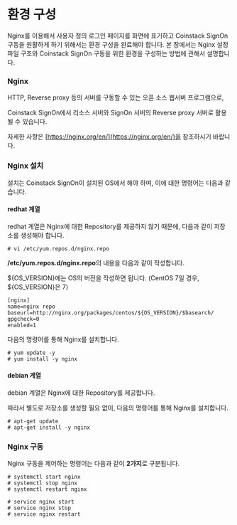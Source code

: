 # 환경 구성

Nginx를 이용해서 사용자 정의 로그인 페이지를 화면에 표기하고 Coinstack SignOn 구동을 원활하게 하기 위해서는 환경 구성을 완료해야 합니다. 본 장에서는 Nginx 설정 파일 구조와 Coinstack SignOn 구동을 위한 환경을 구성하는 방법에 관해서 설명합니다.

### N**ginx**

HTTP, Reverse proxy 등의 서버를 구동할 수 있는 오픈 소스 웹서버 프로그램으로,

Coinstack SignOn에서 리소스 서버와 SignOn 서버의 Reverse proxy 서버로 활용될 수 있습니다.

자세한 사항은 [https://nginx.org/en/](https://nginx.org/en/)을 참조하시기 바랍니다.

### N**ginx 설치**

설치는 Coinstack SignOn이 설치된 OS에서 해야 하며, 이에 대한 명령어는 다음과 같습니다.

#### redhat 계열

redhat 계열은 Nginx에 대한 Repository를 제공하지 않기 때문에, 다음과 같이 저장소를 생성해야 합니다.

```text
# vi /etc/yum.repos.d/nginx.repo
```

**/etc/yum.repos.d/nginx.repo**의 내용을 다음과 같이 작성합니다.

${OS\_VERSION}에는 OS의 버전을 작성하면 됩니다. \(CentOS 7일 경우, ${OS\_VERSION}은 7\)

```text
[nginx]
name=nginx repo
baseurl=http://nginx.org/packages/centos/${OS_VERSION}/$basearch/
gpgcheck=0
enabled=1
```

다음의 명령어를 통해 Nginx를 설치합니다.

```text
# yum update -y
# yum install -y nginx
```

#### debian 계열

debian 계열은 Nginx에 대한 Repository를 제공합니다.

따라서 별도로 저장소를 생성할 필요 없이, 다음의 명령어를 통해 Nginx를 설치합니다.

```text
# apt-get update
# apt-get install -y nginx
```

### N**ginx 구동**

Nginx 구동을 제어하는 명령어는 다음과 같이 **2가지**로 구분됩니다.

```text
# systemctl start nginx 
# systemctl stop nginx 
# systemctl restart nginx
```

```text
# service nginx start
# service nginx stop
# service nginx restart
```

